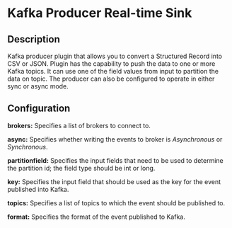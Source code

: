 # Kafka Producer Real-time Sink

Description
-----------
Kafka producer plugin that allows you to convert a Structured Record into CSV or JSON.
Plugin has the capability to push the data to one or more Kafka topics. It can
use one of the field values from input to partition the data on topic. The producer
can also be configured to operate in either sync or async mode.

Configuration
-------------
**brokers:** Specifies a list of brokers to connect to.

**async:** Specifies whether writing the events to broker is *Asynchronous* or *Synchronous*.

**partitionfield:** Specifies the input fields that need to be used to determine the partition id; 
the field type should be int or long.

**key:** Specifies the input field that should be used as the key for the event published into Kafka.

**topics:** Specifies a list of topics to which the event should be published to.

**format:** Specifies the format of the event published to Kafka.

